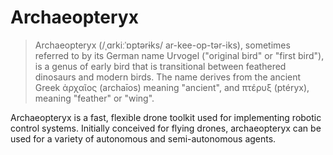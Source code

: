 # Archaeopteryx

> Archaeopteryx (/ˌɑrkiːˈɒptərɨks/ ar-kee-op-tər-iks), sometimes referred to by its German name Urvogel ("original bird" or "first bird"), is a genus of early bird that is transitional between feathered dinosaurs and modern birds. The name derives from the ancient Greek ἀρχαῖος (archaīos) meaning "ancient", and πτέρυξ (ptéryx), meaning "feather" or "wing".

Archaeopteryx is a fast, flexible drone toolkit used for implementing robotic control systems. Initially conceived for flying drones, archaeopteryx can be used for a variety of autonomous and semi-autonomous agents.
